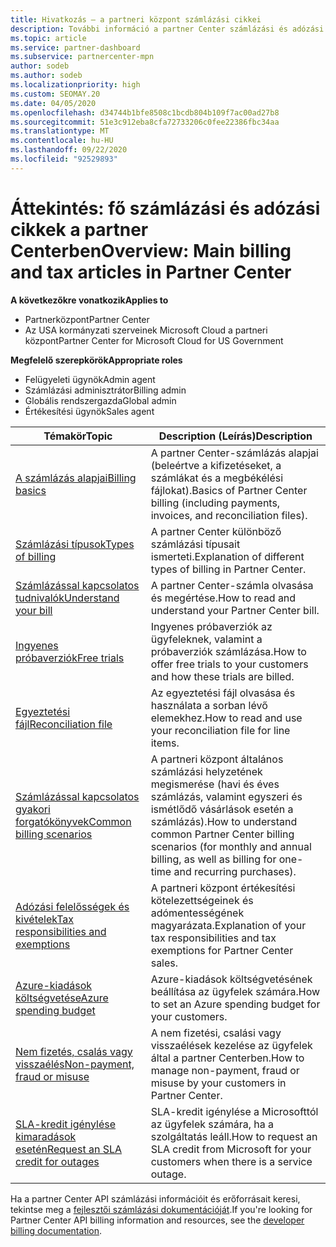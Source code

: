 ```yaml
---
title: Hivatkozás – a partneri központ számlázási cikkei
description: További információ a partner Center számlázási és adózási témaköreiről. Az információ a számlázási erőforrásokra, a számlákra, a CSP-számlázásra és az adókra vonatkozik.
ms.topic: article
ms.service: partner-dashboard
ms.subservice: partnercenter-mpn
author: sodeb
ms.author: sodeb
ms.localizationpriority: high
ms.custom: SEOMAY.20
ms.date: 04/05/2020
ms.openlocfilehash: d34744b1bfe8508c1bcdb804b109f7ac00ad27b8
ms.sourcegitcommit: 51e3c912eba8cfa72733206c0fee22386fbc34aa
ms.translationtype: MT
ms.contentlocale: hu-HU
ms.lasthandoff: 09/22/2020
ms.locfileid: "92529893"
---
```

# <a name="overview-main-billing-and-tax-articles-in-partner-center"></a><span data-ttu-id="9f8d3-104">Áttekintés: fő számlázási és adózási cikkek a partner Centerben</span><span class="sxs-lookup"><span data-stu-id="9f8d3-104">Overview: Main billing and tax articles in Partner Center</span></span>

<span data-ttu-id="9f8d3-105">**A következőkre vonatkozik**</span><span class="sxs-lookup"><span data-stu-id="9f8d3-105">**Applies to**</span></span>

- <span data-ttu-id="9f8d3-106">Partnerközpont</span><span class="sxs-lookup"><span data-stu-id="9f8d3-106">Partner Center</span></span>
- <span data-ttu-id="9f8d3-107">Az USA kormányzati szerveinek Microsoft Cloud a partneri központ</span><span class="sxs-lookup"><span data-stu-id="9f8d3-107">Partner Center for Microsoft Cloud for US Government</span></span>

<span data-ttu-id="9f8d3-108">**Megfelelő szerepkörök**</span><span class="sxs-lookup"><span data-stu-id="9f8d3-108">**Appropriate roles**</span></span>

- <span data-ttu-id="9f8d3-109">Felügyeleti ügynök</span><span class="sxs-lookup"><span data-stu-id="9f8d3-109">Admin agent</span></span>
- <span data-ttu-id="9f8d3-110">Számlázási adminisztrátor</span><span class="sxs-lookup"><span data-stu-id="9f8d3-110">Billing admin</span></span>
- <span data-ttu-id="9f8d3-111">Globális rendszergazda</span><span class="sxs-lookup"><span data-stu-id="9f8d3-111">Global admin</span></span>
- <span data-ttu-id="9f8d3-112">Értékesítési ügynök</span><span class="sxs-lookup"><span data-stu-id="9f8d3-112">Sales agent</span></span>

| <span data-ttu-id="9f8d3-113">Témakör</span><span class="sxs-lookup"><span data-stu-id="9f8d3-113">Topic</span></span> | <span data-ttu-id="9f8d3-114">Description (Leírás)</span><span class="sxs-lookup"><span data-stu-id="9f8d3-114">Description</span></span> |
| ----- | ----------- |
| [<span data-ttu-id="9f8d3-115">A számlázás alapjai</span><span class="sxs-lookup"><span data-stu-id="9f8d3-115">Billing basics</span></span>](billing-basics.md) | <span data-ttu-id="9f8d3-116">A partner Center-számlázás alapjai (beleértve a kifizetéseket, a számlákat és a megbékélési fájlokat).</span><span class="sxs-lookup"><span data-stu-id="9f8d3-116">Basics of Partner Center billing (including payments, invoices, and reconciliation files).</span></span> |
| [<span data-ttu-id="9f8d3-117">Számlázási típusok</span><span class="sxs-lookup"><span data-stu-id="9f8d3-117">Types of billing</span></span>](billing-different-types.md) | <span data-ttu-id="9f8d3-118">A partner Center különböző számlázási típusait ismerteti.</span><span class="sxs-lookup"><span data-stu-id="9f8d3-118">Explanation of different types of billing in Partner Center.</span></span> |
| [<span data-ttu-id="9f8d3-119">Számlázással kapcsolatos tudnivalók</span><span class="sxs-lookup"><span data-stu-id="9f8d3-119">Understand your bill</span></span>](read-your-bill.md) | <span data-ttu-id="9f8d3-120">A partner Center-számla olvasása és megértése.</span><span class="sxs-lookup"><span data-stu-id="9f8d3-120">How to read and understand your Partner Center bill.</span></span> |
| [<span data-ttu-id="9f8d3-121">Ingyenes próbaverziók</span><span class="sxs-lookup"><span data-stu-id="9f8d3-121">Free trials</span></span>](offer-your-customers-trials-of-microsoft-products.md) | <span data-ttu-id="9f8d3-122">Ingyenes próbaverziók az ügyfeleknek, valamint a próbaverziók számlázása.</span><span class="sxs-lookup"><span data-stu-id="9f8d3-122">How to offer free trials to your customers and how these trials are billed.</span></span> |
| [<span data-ttu-id="9f8d3-123">Egyeztetési fájl</span><span class="sxs-lookup"><span data-stu-id="9f8d3-123">Reconciliation file</span></span>](use-the-reconciliation-files.md) | <span data-ttu-id="9f8d3-124">Az egyeztetési fájl olvasása és használata a sorban lévő elemekhez.</span><span class="sxs-lookup"><span data-stu-id="9f8d3-124">How to read and use your reconciliation file for line items.</span></span> |
| [<span data-ttu-id="9f8d3-125">Számlázással kapcsolatos gyakori forgatókönyvek</span><span class="sxs-lookup"><span data-stu-id="9f8d3-125">Common billing scenarios</span></span>](common-billing-scenarios.md) | <span data-ttu-id="9f8d3-126">A partneri központ általános számlázási helyzetének megismerése (havi és éves számlázás, valamint egyszeri és ismétlődő vásárlások esetén a számlázás).</span><span class="sxs-lookup"><span data-stu-id="9f8d3-126">How to understand common Partner Center billing scenarios (for monthly and annual billing, as well as billing for one-time and recurring purchases).</span></span> |
| [<span data-ttu-id="9f8d3-127">Adózási felelősségek és kivételek</span><span class="sxs-lookup"><span data-stu-id="9f8d3-127">Tax responsibilities and exemptions</span></span>](tax-and-tax-exemptions.md) | <span data-ttu-id="9f8d3-128">A partneri központ értékesítési kötelezettségeinek és adómentességének magyarázata.</span><span class="sxs-lookup"><span data-stu-id="9f8d3-128">Explanation of your tax responsibilities and tax exemptions for Partner Center sales.</span></span> |
| [<span data-ttu-id="9f8d3-129">Azure-kiadások költségvetése</span><span class="sxs-lookup"><span data-stu-id="9f8d3-129">Azure spending budget</span></span>](set-an-azure-spending-budget-for-your-customers.md) | <span data-ttu-id="9f8d3-130">Azure-kiadások költségvetésének beállítása az ügyfelek számára.</span><span class="sxs-lookup"><span data-stu-id="9f8d3-130">How to set an Azure spending budget for your customers.</span></span> |
| [<span data-ttu-id="9f8d3-131">Nem fizetés, csalás vagy visszaélés</span><span class="sxs-lookup"><span data-stu-id="9f8d3-131">Non-payment, fraud or misuse</span></span>](non-payment-fraud-misuse.md) | <span data-ttu-id="9f8d3-132">A nem fizetési, csalási vagy visszaélések kezelése az ügyfelek által a partner Centerben.</span><span class="sxs-lookup"><span data-stu-id="9f8d3-132">How to manage non-payment, fraud or misuse by your customers in Partner Center.</span></span> |
| [<span data-ttu-id="9f8d3-133">SLA-kredit igénylése kimaradások esetén</span><span class="sxs-lookup"><span data-stu-id="9f8d3-133">Request an SLA credit for outages</span></span>](request-credit.md) | <span data-ttu-id="9f8d3-134">SLA-kredit igénylése a Microsofttól az ügyfelek számára, ha a szolgáltatás leáll.</span><span class="sxs-lookup"><span data-stu-id="9f8d3-134">How to request an SLA credit from Microsoft for your customers when there is a service outage.</span></span> |

<span data-ttu-id="9f8d3-135">Ha a partner Center API számlázási információit és erőforrásait keresi, tekintse meg a [fejlesztői számlázási dokumentációját](/partner-center/develop/manage-billing).</span><span class="sxs-lookup"><span data-stu-id="9f8d3-135">If you're looking for Partner Center API billing information and resources, see the [developer billing documentation](/partner-center/develop/manage-billing).</span></span>